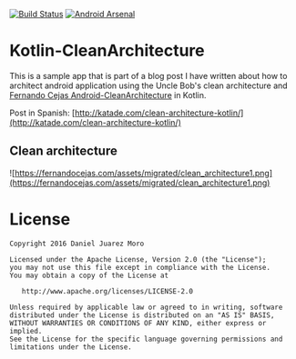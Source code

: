 [![Build Status](https://travis-ci.org/djuarez/Kotlin-CleanArchitecture.svg?branch=master)](https://travis-ci.org/djuarez/Kotlin-CleanArchitecture)
[![Android Arsenal](https://img.shields.io/badge/Android%20Arsenal-Kotlin--CleanArchitecture-green.svg?style=true)](https://android-arsenal.com/details/3/3814)
# Kotlin-CleanArchitecture

This is a sample app that is part of a blog post I have written about how to architect android application using the Uncle Bob's clean architecture and [Fernando Cejas Android-CleanArchitecture](https://github.com/android10/Android-CleanArchitecture) in Kotlin.


Post in Spanish: [http://katade.com/clean-architecture-kotlin/](http://katade.com/clean-architecture-kotlin/)

Clean architecture
-----------------
![https://fernandocejas.com/assets/migrated/clean_architecture1.png](https://fernandocejas.com/assets/migrated/clean_architecture1.png)


License
=======

    Copyright 2016 Daniel Juarez Moro

    Licensed under the Apache License, Version 2.0 (the "License");
    you may not use this file except in compliance with the License.
    You may obtain a copy of the License at

       http://www.apache.org/licenses/LICENSE-2.0

    Unless required by applicable law or agreed to in writing, software
    distributed under the License is distributed on an "AS IS" BASIS,
    WITHOUT WARRANTIES OR CONDITIONS OF ANY KIND, either express or implied.
    See the License for the specific language governing permissions and
    limitations under the License.

